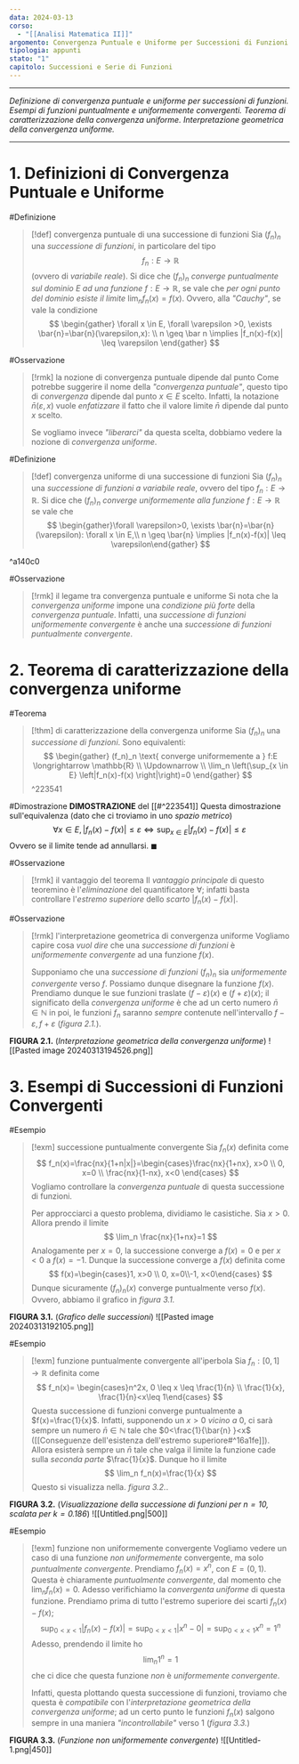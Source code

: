 ```yaml
---
data: 2024-03-13
corso:
  - "[[Analisi Matematica II]]"
argomento: Convergenza Puntuale e Uniforme per Successioni di Funzioni
tipologia: appunti
stato: "1"
capitolo: Successioni e Serie di Funzioni
---
```

- - -
*Definizione di convergenza puntuale e uniforme per successioni di funzioni. Esempi di funzioni puntualmente e uniformemente convergenti. Teorema di caratterizzazione della convergenza uniforme. Interpretazione geometrica della convergenza uniforme.*
- - -
# 1. Definizioni di Convergenza Puntuale e Uniforme
#Definizione 
> [!def] convergenza puntuale di una successione di funzioni
> Sia $(f_n)_n$ una *successione di funzioni*, in particolare del tipo
> $$
> f_n: E \longrightarrow \mathbb{R}
> $$
> (ovvero di *variabile reale*). Si dice che $(f_n)_n$ *converge puntualmente sul dominio* $E$ *ad una funzione* $f:E \longrightarrow \mathbb{R}$, se vale che *per ogni punto del dominio esiste il limite* $\lim_n f_n(x)=f(x)$. Ovvero, alla *"Cauchy"*, se vale la condizione
> $$
> \begin{gather}
> \forall x \in E, \forall \varepsilon >0, \exists \bar{n}=\bar{n}(\varepsilon,x): \\ n \geq \bar n \implies |f_n(x)-f(x)| \leq \varepsilon
> \end{gather}
> $$

#Osservazione 
> [!rmk] la nozione di convergenza puntuale dipende dal punto
> Come potrebbe suggerire il nome della *"convergenza puntuale"*, questo tipo di *convergenza* dipende dal punto $x \in E$ scelto. Infatti, la notazione $\bar{n}(\varepsilon, x)$ vuole *enfatizzare* il fatto che il valore limite $\bar n$ dipende dal punto $x$ scelto.
>  
> Se vogliamo invece *"liberarci"* da questa scelta, dobbiamo vedere la nozione di *convergenza uniforme*.

#Definizione 
> [!def] convergenza uniforme di una successione di funzioni
> Sia $(f_n)_n$ una *successione di funzioni a variabile reale*, ovvero del tipo $f_n: E \longrightarrow \mathbb{R}$. 
> Si dice che $(f_n)_n$ *converge uniformemente alla funzione* $f: E \longrightarrow \mathbb{R}$ se vale che
> $$
> \begin{gather}\forall \varepsilon>0, \exists \bar{n}=\bar{n}(\varepsilon): \forall x \in E,\\ n \geq \bar{n} \implies |f_n(x)-f(x)| \leq \varepsilon\end{gather}
> $$

^a140c0

#Osservazione 
> [!rmk] il legame tra convergenza puntuale e uniforme
> Si nota che la *convergenza uniforme* impone una *condizione più forte* della *convergenza puntuale*. Infatti, una *successione di funzioni uniformemente convergente* è anche una *successione di funzioni puntualmente convergente*.

# 2. Teorema di caratterizzazione della convergenza uniforme
#Teorema 
> [!thm] di caratterizzazione della convergenza uniforme
> Sia $(f_n)_n$ una *successione di funzioni*. Sono equivalenti:
> $$
> \begin{gather}
> (f_n)_n \text{ converge uniformemente a } f:E \longrightarrow \mathbb{R} \\
> \Updownarrow \\
> \lim_n \left(\sup_{x \in E}  \left|f_n(x)-f(x) \right|\right)=0
> \end{gather}
> $$
^223541

#Dimostrazione 
**DIMOSTRAZIONE** del [[#^223541]]
Questa dimostrazione sull'equivalenza (dato che ci troviamo in uno *spazio metrico*)
$$
\forall x \in E, |f_n(x)-f(x)| \leq \varepsilon \iff \sup_{x \in E}\left|f_n(x)-f(x) \right| \leq \varepsilon
$$
Ovvero se il limite tende ad annullarsi. $\blacksquare$

#Osservazione 
> [!rmk] il vantaggio del teorema
> Il *vantaggio principale* di questo teoremino è l'*eliminazione* del quantificatore $\forall$; infatti basta controllare l'*estremo superiore* dello *scarto* $|f_n(x)-f(x)|$. 

#Osservazione 
> [!rmk] l'interpretazione geometrica di convergenza uniforme
> Vogliamo capire cosa *vuol dire* che una *successione di funzioni* è *uniformemente convergente* ad una funzione $f(x)$. 
> 
> Supponiamo che una *successione di funzioni* $(f_n)_n$ sia *uniformemente convergente* verso $f$. Possiamo dunque disegnare la funzione $f(x)$. Prendiamo dunque le sue funzioni traslate $(f-\varepsilon)(x)$ e $(f+\varepsilon)(x)$; il significato della *convergenza uniforme* è che ad un certo numero $\bar{n} \in \mathbb{N}$ in poi, le funzioni $f_n$ saranno *sempre* contenute nell'intervallo $f-\varepsilon, f+\varepsilon$ (*figura 2.1.*).

**FIGURA 2.1.** (*Interpretazione geometrica della convergenza uniforme*)
![[Pasted image 20240313194526.png]]

# 3. Esempi di Successioni di Funzioni Convergenti
#Esempio 
> [!exm] successione puntualmente convergente
> Sia $f_n(x)$ definita come
> $$
> f_n(x)=\frac{nx}{1+n|x|}=\begin{cases}\frac{nx}{1+nx}, x>0 \\ 0, x=0 \\ \frac{nx}{1-nx}, x<0 \end{cases}
> $$
> Vogliamo controllare la *convergenza puntuale* di questa successione di funzioni.
> 
> Per approcciarci a questo problema, dividiamo le casistiche.
> Sia $x>0$. Allora prendo il limite
> $$
> \lim_n \frac{nx}{1+nx}=1
> $$
> Analogamente per $x=0$, la successione converge a $f(x)=0$ e per $x<0$ a $f(x)=-1$. Dunque la successione converge a $f(x)$ definita come
> $$
> f(x)=\begin{cases}1, x>0 \\ 0, x=0\\-1, x<0\end{cases}
> $$
> Dunque sicuramente $(f_n)_n(x)$ converge puntualmente verso $f(x)$. Ovvero, abbiamo il grafico in *figura 3.1.*

**FIGURA 3.1.** (*Grafico delle successioni*)
![[Pasted image 20240313192105.png]]

#Esempio 
> [!exm] funzione puntualmente convergente all'iperbola
> Sia $f_n:[0,1] \longrightarrow \mathbb{R}$ definita come
> $$
> f_n(x)= \begin{cases}n^2x, 0 \leq x \leq \frac{1}{n} \\ \frac{1}{x}, \frac{1}{n}<x\leq 1\end{cases}
> $$
> Questa successione di funzioni converge puntualmente a $f(x)=\frac{1}{x}$. Infatti, supponendo un $x>0$ *vicino a* $0$, ci sarà sempre un numero $\bar{n} \in \mathbb{N}$ tale che $0<\frac{1}{\bar{n} }<x$ ([[Conseguenze dell'esistenza dell'estremo superiore#^16a1fe]]). Allora esisterà sempre un $\bar{n}$ tale che valga il limite la funzione cade sulla *seconda parte* $\frac{1}{x}$. Dunque ho il limite
> $$ 
> \lim_n f_n(x)=\frac{1}{x}
> $$
> Questo si visualizza nella. *figura 3.2.*.

**FIGURA 3.2.** (*Visualizzazione della successione di funzioni per $n=10$, scalata per $k=0.186$*)
![[Untitled.png|500]]

#Esempio 
> [!exm] funzione non uniformemente convergente
> Vogliamo vedere un caso di una funzione *non uniformemente* convergente, ma solo *puntualmente convergente*. 
> Prendiamo $f_n(x)=x^n$, con $E=(0, 1)$. Questa è chiaramente *puntualmente convergente*, dal momento che $\lim_n f_n(x)=0$. 
> Adesso verifichiamo la *convergenta uniforme* di questa funzione. Prendiamo prima di tutto l'estremo superiore dei scarti $f_n(x)-f(x)$;
> $$
> \sup_{0<x<1}|f_n(x)-f(x)|=\sup_{0<x<1}|x^n-0| = \sup_{0<x<1}x^n = 1^n
> $$
> Adesso, prendendo il limite ho
> $$
> \lim_n 1^n = 1
> $$
> che ci dice che questa funzione *non* è *uniformemente convergente*.
> 
> Infatti, questa plottando questa successione di funzioni, troviamo che questa è *compatibile* con l'*interpretazione geometrica della convergenza uniforme*; ad un certo punto le funzioni $f_n(x)$ salgono sempre in una maniera *"incontrollabile"* verso $1$ (*figura 3.3.*)

**FIGURA 3.3.** (*Funzione non uniformemente convergente*)
![[Untitled-1.png|450]]



